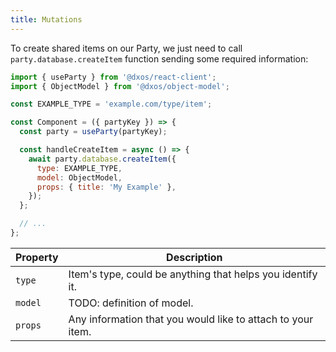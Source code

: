 ```yaml
---
title: Mutations
---
```


To create shared items on our Party, we just need to call `party.database.createItem` function sending some required information:

```jsx
import { useParty } from '@dxos/react-client';
import { ObjectModel } from '@dxos/object-model';

const EXAMPLE_TYPE = 'example.com/type/item';

const Component = ({ partyKey }) => {
  const party = useParty(partyKey);

  const handleCreateItem = async () => {
    await party.database.createItem({
      type: EXAMPLE_TYPE,
      model: ObjectModel,
      props: { title: 'My Example' },
    });
  };

  // ...
};
```

| Property | Description                                                 |
| -------- | ----------------------------------------------------------- |
| `type`   | Item's type, could be anything that helps you identify it.  |
| `model`  | TODO: definition of model.                                   |
| `props`  | Any information that you would like to attach to your item. |

